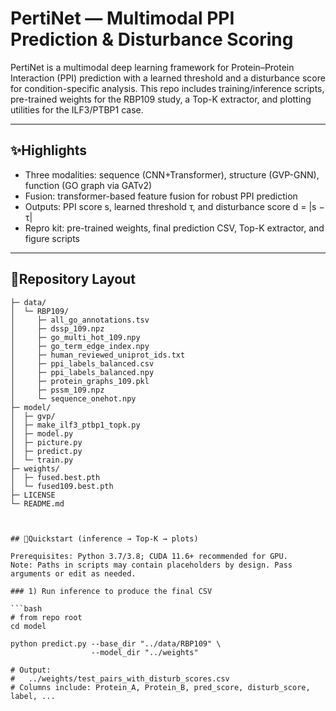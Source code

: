 # PertiNet — Multimodal PPI Prediction & Disturbance Scoring

PertiNet is a multimodal deep learning framework for Protein–Protein Interaction (PPI) prediction with a learned threshold and a disturbance score for condition-specific analysis.
This repo includes training/inference scripts, pre-trained weights for the RBP109 study, a Top-K extractor, and plotting utilities for the ILF3/PTBP1 case.

---

## ✨Highlights

- Three modalities: sequence (CNN+Transformer), structure (GVP-GNN), function (GO graph via GATv2)
- Fusion: transformer-based feature fusion for robust PPI prediction
- Outputs: PPI score s, learned threshold τ, and disturbance score d = |s − τ|
- Repro kit: pre-trained weights, final prediction CSV, Top-K extractor, and figure scripts

---

## 📁Repository Layout 
```text
├─ data/
│  └─ RBP109/
│     ├─ all_go_annotations.tsv
│     ├─ dssp_109.npz
│     ├─ go_multi_hot_109.npy
│     ├─ go_term_edge_index.npy
│     ├─ human_reviewed_uniprot_ids.txt
│     ├─ ppi_labels_balanced.csv
│     ├─ ppi_labels_balanced.npy
│     ├─ protein_graphs_109.pkl
│     ├─ pssm_109.npz
│     └─ sequence_onehot.npy
├─ model/
│  ├─ gvp/
│  ├─ make_ilf3_ptbp1_topk.py
│  ├─ model.py
│  ├─ picture.py
│  ├─ predict.py
│  └─ train.py
├─ weights/
│  ├─ fused.best.pth
│  └─ fused109.best.pth
├─ LICENSE
└─ README.md



## 🚀Quickstart (inference → Top-K → plots)

Prerequisites: Python 3.7/3.8; CUDA 11.6+ recommended for GPU.
Note: Paths in scripts may contain placeholders by design. Pass arguments or edit as needed.

### 1) Run inference to produce the final CSV

```bash
# from repo root
cd model

python predict.py --base_dir "../data/RBP109" \
                  --model_dir "../weights"

# Output:
#   ../weights/test_pairs_with_disturb_scores.csv
# Columns include: Protein_A, Protein_B, pred_score, disturb_score, label, ...


